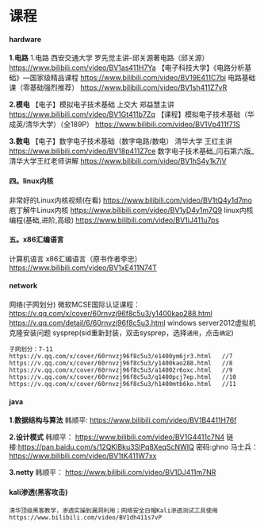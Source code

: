 # 课程

#### hardware 
**1.电路**
1.电路
西安交通大学 罗先觉主讲-邱关源著电路（邱关源）
https://www.bilibili.com/video/BV1as411H7Ya
【电子科技大学】《电路分析基础》—国家级精品课程
https://www.bilibili.com/video/BV19E411C7bi
电路基础课（零基础强烈推荐）
https://www.bilibili.com/video/BV1sh411Z7vR

**2.模电**
【电子】模拟电子技术基础 上交大 郑益慧主讲
https://www.bilibili.com/video/BV1Gt411b7Zq
【课程】模拟电子技术基础（华成英/清华大学）（全189P）
https://www.bilibili.com/video/BV1Vp411f71S

**3.数电**
【电子】数字电子技术基础（数字电路/数电） 清华大学 王红主讲
https://www.bilibili.com/video/BV18p411Z7ce
数字电子技术基础_闫石第六版_清华大学王红老师讲解
https://www.bilibili.com/video/BV1hS4y1k7jV

#### 四。linux内核
非常好的Linux内核视频(在看)
https://www.bilibili.com/video/BV1tQ4y1d7mo
庖丁解牛Linux内核
https://www.bilibili.com/video/BV1yD4y1m7Q9
linux内核编程(基础,进阶,高级)
https://www.bilibili.com/video/BV1iJ411u7ps

#### 五。x86汇编语言
计算机语言 x86汇编语言（原书作者李忠）
https://www.bilibili.com/video/BV1xE411N74T

#### network
网络(子网划分)
    微软MCSE国际认证课程：
    https://v.qq.com/x/cover/60rnvzj96f8c5u3/y1400kao288.html 
    https://v.qq.com/detail/6/60rnvzj96f8c5u3.html 
    windows server2012虚拟机克隆安装问题 
    sysprep(sid重新封装，双击sysprep，选择`通用`，点击`确定`)

    子网划分：7-11
    https://v.qq.com/x/cover/60rnvzj96f8c5u3/e1400ym6jr3.html   //7
    https://v.qq.com/x/cover/60rnvzj96f8c5u3/y1400kao288.html   //8
    https://v.qq.com/x/cover/60rnvzj96f8c5u3/a14002r6oxc.html   //9
    https://v.qq.com/x/cover/60rnvzj96f8c5u3/q1400pcj7ep.html   //10
    https://v.qq.com/x/cover/60rnvzj96f8c5u3/h1400mtb6ko.html   //11

#### java
**1.数据结构与算法**
    韩顺平:
    https://www.bilibili.com/video/BV1B4411H76f

**2.设计模式**
    韩顺平：
    https://www.bilibili.com/video/BV1G4411c7N4
    链接:https://pan.baidu.com/s/12QKlBku3SIPq8XeqScNWIQ 密码:ghno
    马士兵：
    https://www.bilibili.com/video/BV1tK411W7xx
    
**3.netty**
    韩顺平：
    https://www.bilibili.com/video/BV1DJ411m7NR

#### kali渗透(黑客攻击)
    清华顶级黑客教学，渗透实操到漏洞利用；网络安全白帽Kali渗透测试工具使用
    https://www.bilibili.com/video/BV1dh411s7vP